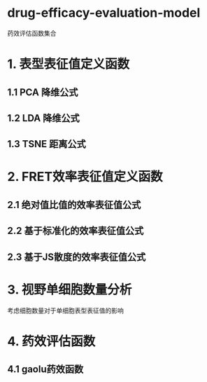 # drug-efficacy-evaluation-model
药效评估函数集合
# 1. 表型表征值定义函数
## 1.1 PCA 降维公式
## 1.2 LDA 降维公式
## 1.3 TSNE 距离公式
# 2. FRET效率表征值定义函数
## 2.1 绝对值比值的效率表征值公式
## 2.2 基于标准化的效率表征值公式
## 2.3 基于JS散度的效率表征值公式
# 3. 视野单细胞数量分析
考虑细胞数量对于单细胞表型表征值的影响
# 4. 药效评估函数
## 4.1 gaolu药效函数
